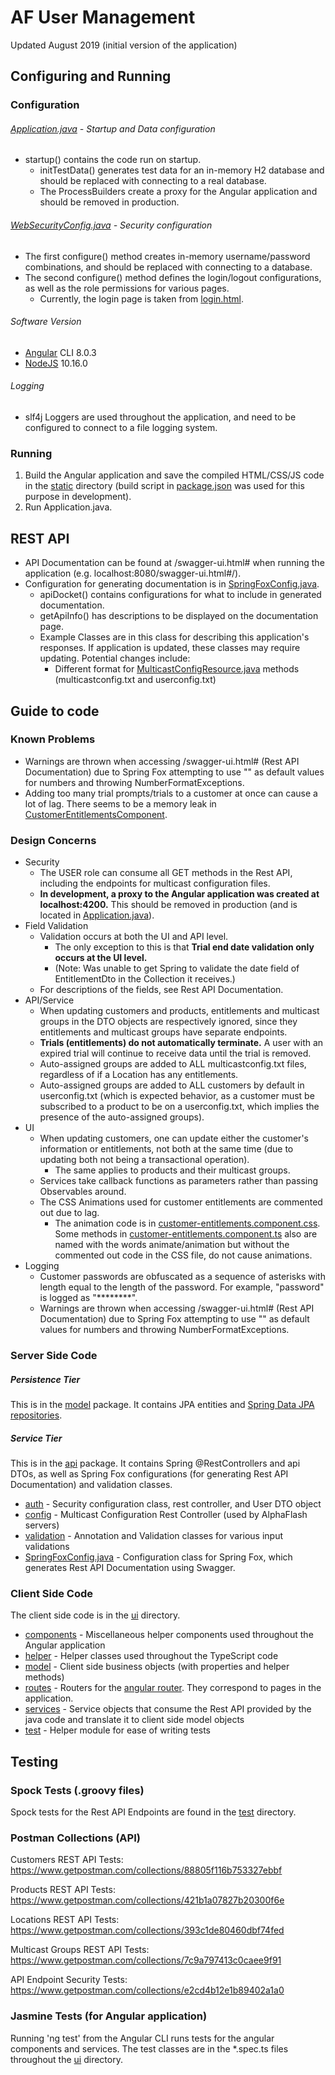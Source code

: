 # AF User Management
Updated August 2019 (initial version of the application)
## Configuring and Running

### Configuration

###### [Application.java](src/main/java/com/mni/Application.java) - Startup and Data configuration
* startup() contains the code run on startup.
    * initTestData() generates test data for an 
    in-memory H2 database and should be
    replaced with connecting to a real database.
    * The ProcessBuilders create a proxy for the Angular application
    and should be removed in production.
    
###### [WebSecurityConfig.java](src/main/java/com/mni/api/auth/WebSecurityConfig.java) - Security configuration
* The first configure() method creates in-memory
username/password combinations, and should be replaced
with connecting to a database.
* The second configure() method defines the login/logout
configurations, as well as the role permissions for
various pages.
    * Currently, the login page is taken from
    [login.html](src/main/resources/static/login.html).

###### Software Version
* [Angular](https://cli.angular.io/) CLI 8.0.3
* [NodeJS](https://nodejs.org/en/) 10.16.0

###### Logging
* slf4j Loggers are used throughout the application, and
need to be configured to connect to a file logging system.

### Running
1. Build the Angular application and save the compiled HTML/CSS/JS code in 
the [static](src/main/resources/static) directory 
(build script in [package.json](ui/package.json)
was used for this purpose in development).
2. Run Application.java.

## REST API

* API Documentation can be found at /swagger-ui.html#
when running the application (e.g. 
localhost:8080/swagger-ui.html#/).
* Configuration for generating documentation is in
[SpringFoxConfig.java](src/main/java/com/mni/api/SpringFoxConfig.java).
    * apiDocket() contains configurations for what
    to include in generated documentation.
    * getApiInfo() has descriptions to be displayed
    on the documentation page.
    * Example Classes are in this
    class for describing this application's
    responses. If application is updated, these classes may
    require updating. Potential changes include:
        * Different format for [MulticastConfigResource.java](src/main/java/com/mni/api/config/MulticastConfigResource.java)
        methods (multicastconfig.txt and userconfig.txt)

## Guide to code

### Known Problems
* Warnings are thrown when accessing /swagger-ui.html# (Rest API Documentation) due to
Spring Fox attempting to use "" as default values for numbers and throwing NumberFormatExceptions.
* Adding too many trial prompts/trials to a customer at once can cause a lot of lag. There seems to be a memory
leak in [CustomerEntitlementsComponent](ui/src/app/routes/customers/customer-entitlements/customer-entitlements.component.ts).

### Design Concerns
* Security
    * The USER role can consume all GET methods in the Rest API, including the endpoints
    for multicast configuration files.
    * <b>In development, a proxy to the Angular application was created at localhost:4200.</b>
    This should be removed in production (and is located in 
    [Application.java](src/main/java/com/mni/Application.java)).
* Field Validation
    * Validation occurs at both the UI and API level.
        * The only exception to this is that <b>Trial end date validation only occurs at the UI level.</b>
        * (Note: Was unable to get Spring to validate the date field of EntitlementDto in the Collection it receives.)
    * For descriptions of the fields, see Rest API Documentation.
* API/Service
    * When updating customers and products, entitlements and multicast groups in the DTO
    objects are respectively ignored, since they entitlements and multicast groups have
    separate endpoints.
    * <b>Trials (entitlements) do not automatically terminate.</b> A user with an expired trial will 
    continue to receive data until the trial is removed.
    * Auto-assigned groups are added to ALL multicastconfig.txt files, regardless of if a Location has
    any entitlements.
    * Auto-assigned groups are added to ALL customers by default in userconfig.txt (which is expected behavior,
    as a customer must be subscribed to a product to be on a userconfig.txt, which implies the presence of the
    auto-assigned groups).
* UI
    * When updating customers, one can update either the customer's information or entitlements,
    not both at the same time (due to updating both not being a transactional operation).
        * The same applies to products and their multicast groups.
    * Services take callback functions as parameters rather than passing Observables around.
    * The CSS Animations used for customer entitlements are commented out due to lag.
        * The animation code is in 
        [customer-entitlements.component.css](ui/src/app/routes/customers/customer-entitlements/customer-entitlements.component.css).
        Some methods in
        [customer-entitlements.component.ts](ui/src/app/routes/customers/customer-entitlements/customer-entitlements.component.ts)
        also are named with the words animate/animation but without the commented out code in the CSS file, do 
        not cause animations.
* Logging
    * Customer passwords are obfuscated as a sequence of asterisks with length equal to the length
    of the password. For example, "password" is logged as "********".
    * Warnings are thrown when accessing /swagger-ui.html# (Rest API Documentation) due to
    Spring Fox attempting to use "" as default values for numbers and throwing NumberFormatExceptions.

### Server Side Code

##### Persistence Tier

This is in the [model](src/main/java/com/mni/model) package. It contains JPA entities and 
[Spring Data JPA repositories](https://www.baeldung.com/the-persistence-layer-with-spring-data-jpa).
 
##### Service Tier

This is in the [api](src/main/java/com/mni/api) package. It contains Spring @RestControllers and api DTOs,
as well as Spring Fox configurations (for generating Rest API Documentation) and validation classes.

* [auth](src/main/java/com/mni/api/auth) - Security configuration class, rest controller, and User 
DTO object
* [config](src/main/java/com/mni/api/config) - Multicast Configuration Rest Controller
(used by AlphaFlash servers)
* [validation](src/main/java/com/mni/api/validation) - Annotation and Validation classes for 
various input validations
* [SpringFoxConfig.java](src/main/java/com/mni/api/SpringFoxConfig.java) - Configuration
class for Spring Fox, which generates Rest API Documentation using Swagger.

### Client Side Code

The client side code is in the [ui](ui/src/app) directory.

* [components](ui/src/app/components) - Miscellaneous helper components used throughout the
Angular application
* [helper](ui/src/app/helper) - Helper classes used throughout the TypeScript code
* [model](ui/src/app/model) - Client side business objects (with properties and helper methods)
* [routes](ui/src/app/routes) - Routers for the [angular router](https://angular.io/guide/router). They
correspond to pages in the application.
* [services](ui/src/app/services) - Service objects that consume the Rest API provided by the java code and translate it to client side model objects
* [test](ui/src/app/test) - Helper module for ease of writing tests

## Testing

### Spock Tests (.groovy files)

Spock tests for the Rest API Endpoints are found in the [test](src/test) directory.

### Postman Collections (API)

Customers REST API Tests:
https://www.getpostman.com/collections/88805f116b753327ebbf

Products REST API Tests:
https://www.getpostman.com/collections/421b1a07827b20300f6e

Locations REST API Tests:
https://www.getpostman.com/collections/393c1de80460dbf74fed

Multicast Groups REST API Tests:
https://www.getpostman.com/collections/7c9a797413c0caee9f91

API Endpoint Security Tests:
https://www.getpostman.com/collections/e2cd4b12e1b89402a1a0

### Jasmine Tests (for Angular application)

Running 'ng test' from the Angular CLI runs tests for the
angular components and services. The test classes are in the 
*.spec.ts files throughout the [ui](ui/src/app) directory.
